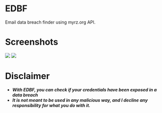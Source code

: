 # EDBF

Email data breach finder using myrz.org API.



# Screenshots
<p>
  <img src="https://cdn.discordapp.com/attachments/973384585364774922/1008045935101751406/unknown_8.png">

  <img src="https://cdn.discordapp.com/attachments/973384585364774922/1008046428884566076/unknown_9.png">
</p>
  


# Disclaimer
* ***With EDBF, you can check if your credentials have been exposed in a data breach***
* ***It is not meant to be used in any malicious way, and I decline any responsibility for what you do with it.***
